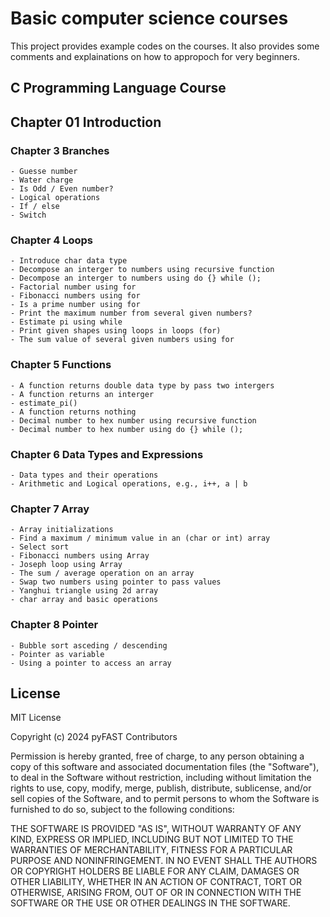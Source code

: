 # Basic computer science courses

This project provides example codes on the courses. It also provides some comments and explainations on how to appropoch for very beginners.

## C Programming Language Course

## Chapter 01 Introduction

### Chapter 3 Branches
	- Guesse number
	- Water charge
	- Is Odd / Even number?
	- Logical operations
	- If / else
	- Switch 

### Chapter 4 Loops
	- Introduce char data type
	- Decompose an interger to numbers using recursive function
	- Decompose an interger to numbers using do {} while (); 
	- Factorial number using for
	- Fibonacci numbers using for
	- Is a prime number using for
	- Print the maximum number from several given numbers?
	- Estimate pi using while
	- Print given shapes using loops in loops (for)
	- The sum value of several given numbers using for

### Chapter 5 Functions
	- A function returns double data type by pass two intergers
	- A function returns an interger
	- estimate_pi()
	- A function returns nothing
	- Decimal number to hex number using recursive function
	- Decimal number to hex number using do {} while (); 

### Chapter 6 Data Types and Expressions
	- Data types and their operations
	- Arithmetic and Logical operations, e.g., i++, a | b

### Chapter 7 Array
	- Array initializations
	- Find a maximum / minimum value in an (char or int) array
	- Select sort
	- Fibonacci numbers using Array
	- Joseph loop using Array
	- The sum / average operation on an array
	- Swap two numbers using pointer to pass values
	- Yanghui triangle using 2d array
	- char array and basic operations

### Chapter 8 Pointer
	- Bubble sort asceding / descending
	- Pointer as variable
	- Using a pointer to access an array
	
	
## License

MIT License

Copyright (c) 2024 pyFAST Contributors

Permission is hereby granted, free of charge, to any person obtaining a copy of this software and associated documentation files (the "Software"), to deal in the Software without restriction, including without limitation the rights to use, copy, modify, merge, publish, distribute, sublicense, and/or sell copies of the Software, and to permit persons to whom the Software is furnished to do so, subject to the following conditions:

THE SOFTWARE IS PROVIDED "AS IS", WITHOUT WARRANTY OF ANY KIND, EXPRESS OR IMPLIED, INCLUDING BUT NOT LIMITED TO THE WARRANTIES OF MERCHANTABILITY, FITNESS FOR A PARTICULAR PURPOSE AND NONINFRINGEMENT. IN NO EVENT SHALL THE AUTHORS OR COPYRIGHT HOLDERS BE LIABLE FOR ANY CLAIM, DAMAGES OR OTHER LIABILITY, WHETHER IN AN ACTION OF CONTRACT, TORT OR OTHERWISE, ARISING FROM, OUT OF OR IN CONNECTION WITH THE SOFTWARE OR THE USE OR OTHER DEALINGS IN THE SOFTWARE.
